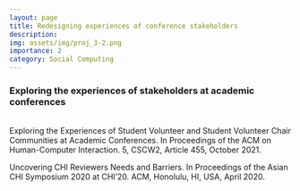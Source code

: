 ```yaml
---
layout: page
title: Redesigning experiences of conference stakeholders
description:
img: assets/img/proj_3-2.png
importance: 2
category: Social Computing
---
```


<h3>Exploring the experiences of stakeholders at academic conferences</h3>
<br>
Exploring the Experiences of Student Volunteer and Student Volunteer Chair Communities at Academic Conferences. In Proceedings of the ACM on Human-Computer Interaction. 5, CSCW2, Article 455, October 2021.

Uncovering CHI Reviewers Needs and Barriers. In Proceedings of the Asian CHI Symposium 2020 at CHI’20. ACM, Honolulu, HI, USA, April 2020.
